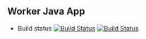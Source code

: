 ## Worker Java App
* Build status
[![Build Status](http://localhost:8080/buildStatus/icon?job=instavote%2Fworker-build)](http://localhost:8080/job/instavote/job/worker-build/)
[![Build Status](http://localhost:8080/buildStatus/icon?job=instavote%2Fworker-test)](http://localhost:8080/job/instavote/job/worker-test/)
